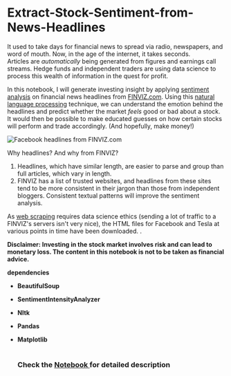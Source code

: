 # Extract-Stock-Sentiment-from-News-Headlines
<p>It used to take days for financial news to spread via radio, newspapers, and word of mouth. Now, in the age of the internet, it takes seconds.<br>
Articles are <em>automatically</em> being generated from figures and earnings call streams. Hedge funds and independent traders are using data science to process this wealth of information in the quest for profit.</p>
<p>In this notebook, I will generate investing insight by applying <a href="https://en.wikipedia.org/wiki/Sentiment_analysis">sentiment analysis</a> on financial news headlines from <a href="https://finviz.com">FINVIZ.com</a>. Using this <a href="https://en.wikipedia.org/wiki/Natural_language_processing">natural language processing</a> technique, we can understand the emotion behind the headlines and predict whether the market <em>feels</em> good or bad about a stock. It would then be possible to make educated guesses on how certain stocks will perform and trade accordingly. (And hopefully, make money!)</p>
<p><img src="https://assets.datacamp.com/production/project_611/img/fb_headlines.png" alt="Facebook headlines from FINVIZ.com"></p>
<p>Why headlines? And why from FINVIZ?</p>
<ol>
<li>Headlines, which have similar length, are easier to parse and group than full articles, which vary in length.</li>
<li>FINVIZ has a list of trusted websites, and headlines from these sites tend to be more consistent in their jargon than those from independent bloggers. Consistent textual patterns will improve the sentiment analysis.</li>
</ol>
<p>As <a href="https://en.wikipedia.org/wiki/Web_scraping">web scraping</a> requires data science ethics (sending a lot of traffic to a FINVIZ's servers isn't very nice), the HTML files for Facebook and Tesla at various points in time have been downloaded. .</p>
<p><strong>Disclaimer: Investing in the stock market involves risk and can lead to monetary loss. The content in this notebook is not to be taken as financial advice.</strong> </p>



<strong> <p1> dependencies <p1> <br>
- BeautifulSoup <br>
- SentimentIntensityAnalyzer <br>
- Nltk <br>
- Pandas <br>
- Matplotlib <br> <br>
  
  
  ### Check the <a href='https://github.com/Mohamedsoliman828/Extract-Stock-Sentiment-from-News-Headlines/blob/main/notebook.ipynb' > Notebook </a> for detailed description
